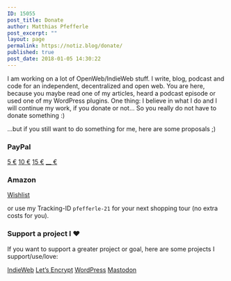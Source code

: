 ```yaml
---
ID: 15055
post_title: Donate
author: Matthias Pfefferle
post_excerpt: ""
layout: page
permalink: https://notiz.blog/donate/
published: true
post_date: 2018-01-05 14:30:22
---
```

I am working on a lot of OpenWeb/IndieWeb stuff. I write, blog, podcast and code for an independent, decentralized and open web. You are here, because you maybe read one of my articles, heard a podcast episode or used one of my WordPress plugins. One thing: I believe in what I do and I will continue my work, if you donate or not... So you really do not have to donate something :)

...but if you still want to do something for me, here are some proposals ;)

<h3>PayPal</h3>

<a class="button" title="donate 5 euros" href="https://www.paypal.me/matthiaspfefferle/5">5 €</a> <a class="button" title="donate 10 euros" href="https://www.paypal.me/matthiaspfefferle/10">10 €</a> <a class="button" title="donate 15 euros" href="https://www.paypal.me/matthiaspfefferle/15">15 €</a> <a class="button" title="donate what you want" href="https://www.paypal.me/matthiaspfefferle">__ €</a>

<h3>Amazon</h3>

<a class="button" href="https://www.amazon.de/hz/wishlist/ls/X3MFPO2XK51W">Wishlist</a>

or use my Tracking-ID <code>pfefferle-21</code> for your next shopping tour (no extra costs for you).

<h3>Support a project I &#x2764;</h3>

If you want to support a greater project or goal, here are some projects I support/use/love:

<a class="button" href="https://opencollective.com/indieweb">IndieWeb</a> <a class="button" href="https://letsencrypt.org/donate/">Let’s Encrypt</a> <a class="button" href="https://wordpressfoundation.org/donate/">WordPress</a> <a class="button" href="https://www.patreon.com/mastodon">Mastodon</a>